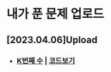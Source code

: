 # 내가 푼 문제 업로드

## [2023.04.06]Upload
- ### [K번째 수][문제링크] | [코드보기][코드링크]

[문제링크]: https://school.programmers.co.kr/learn/courses/30/lessons/42748
[코드링크]: https://github.com/MMMMins/Java_Question/blob/main/src/K%EB%B2%88%EC%A7%B8%EC%88%98/Question.java

